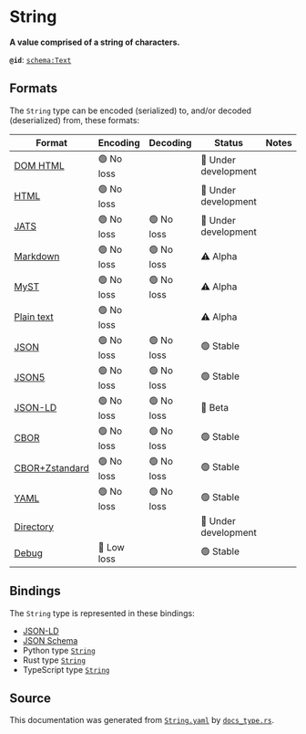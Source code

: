 # String

**A value comprised of a string of characters.**

**`@id`**: [`schema:Text`](https://schema.org/Text)

## Formats

The `String` type can be encoded (serialized) to, and/or decoded (deserialized) from, these formats:

| Format                                                                                               | Encoding   | Decoding  | Status              | Notes |
| ---------------------------------------------------------------------------------------------------- | ---------- | --------- | ------------------- | ----- |
| [DOM HTML](https://github.com/stencila/stencila/blob/main/docs/reference/formats/dom.html.md)        | 🟢 No loss  |           | 🚧 Under development |       |
| [HTML](https://github.com/stencila/stencila/blob/main/docs/reference/formats/html.md)                | 🟢 No loss  |           | 🚧 Under development |       |
| [JATS](https://github.com/stencila/stencila/blob/main/docs/reference/formats/jats.md)                | 🟢 No loss  | 🟢 No loss | 🚧 Under development |       |
| [Markdown](https://github.com/stencila/stencila/blob/main/docs/reference/formats/markdown.md)        | 🟢 No loss  | 🟢 No loss | ⚠️ Alpha            |       |
| [MyST](https://github.com/stencila/stencila/blob/main/docs/reference/formats/myst.md)                | 🟢 No loss  | 🟢 No loss | ⚠️ Alpha            |       |
| [Plain text](https://github.com/stencila/stencila/blob/main/docs/reference/formats/text.md)          | 🟢 No loss  |           | ⚠️ Alpha            |       |
| [JSON](https://github.com/stencila/stencila/blob/main/docs/reference/formats/json.md)                | 🟢 No loss  | 🟢 No loss | 🟢 Stable            |       |
| [JSON5](https://github.com/stencila/stencila/blob/main/docs/reference/formats/json5.md)              | 🟢 No loss  | 🟢 No loss | 🟢 Stable            |       |
| [JSON-LD](https://github.com/stencila/stencila/blob/main/docs/reference/formats/jsonld.md)           | 🟢 No loss  | 🟢 No loss | 🔶 Beta              |       |
| [CBOR](https://github.com/stencila/stencila/blob/main/docs/reference/formats/cbor.md)                | 🟢 No loss  | 🟢 No loss | 🟢 Stable            |       |
| [CBOR+Zstandard](https://github.com/stencila/stencila/blob/main/docs/reference/formats/cbor.zstd.md) | 🟢 No loss  | 🟢 No loss | 🟢 Stable            |       |
| [YAML](https://github.com/stencila/stencila/blob/main/docs/reference/formats/yaml.md)                | 🟢 No loss  | 🟢 No loss | 🟢 Stable            |       |
| [Directory](https://github.com/stencila/stencila/blob/main/docs/reference/formats/directory.md)      |            |           | 🚧 Under development |       |
| [Debug](https://github.com/stencila/stencila/blob/main/docs/reference/formats/debug.md)              | 🔷 Low loss |           | 🟢 Stable            |       |

## Bindings

The `String` type is represented in these bindings:

- [JSON-LD](https://stencila.org/String.jsonld)
- [JSON Schema](https://stencila.org/String.schema.json)
- Python type [`String`](https://github.com/stencila/stencila/blob/main/python/python/stencila/types/string.py)
- Rust type [`String`](https://github.com/stencila/stencila/blob/main/rust/schema/src/types/string.rs)
- TypeScript type [`String`](https://github.com/stencila/stencila/blob/main/ts/src/types/String.ts)

## Source

This documentation was generated from [`String.yaml`](https://github.com/stencila/stencila/blob/main/schema/String.yaml) by [`docs_type.rs`](https://github.com/stencila/stencila/blob/main/rust/schema-gen/src/docs_type.rs).
